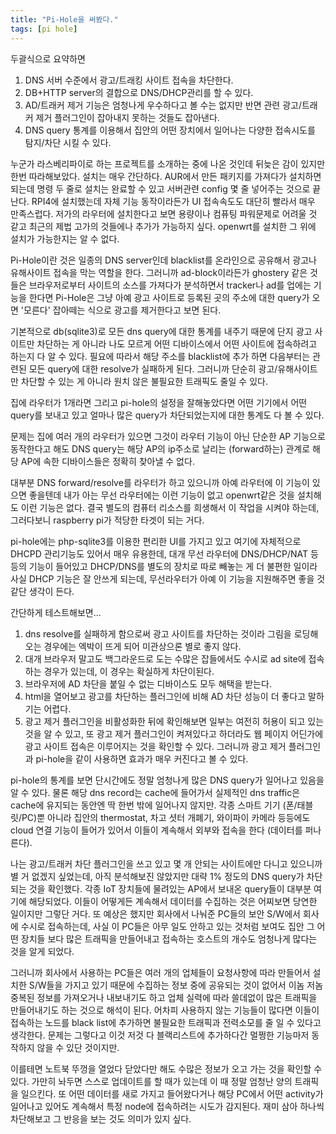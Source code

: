 ```yaml
---
title: "Pi-Hole을 써봤다."
tags: [pi hole]
---
```


두괄식으로 요약하면
1) DNS 서버 수준에서 광고/트래킹 사이트 접속을 차단한다.
2) DB+HTTP server의 결합으로 DNS/DHCP관리를 할 수 있다.
3) AD/트래커 제거 기능은 엄청나게 우수하다고 볼 수는 없지만 반면 관련 광고/트래커 제거 플러그인이 잡아내지 못하는 것들도 잡아낸다.
4) DNS query 통계를 이용해서 집안의 어떤 장치에서 일어나는 다양한 접속시도를 탐지/차단 시킬 수 있다.
   
누군가 라스베리파이로 하는 프로젝트를 소개하는 중에 나온 것인데 뒤늦은 감이 있지만 한번 따라해보았다. 설치는 매우 간단하다. AUR에서 만든 패키지를 가져다가 설치하면 되는데 명령 두 줄로 설치는 완료할 수 있고 서버관련 config 몇 줄 넣어주는 것으로 끝난다. RPI4에 설치했는데 자체 기능 동작이라든가 UI 접속속도도 대단히 빨라서 매우 만족스럽다. 저가의 라우터에 설치한다고 보면 용량이나 컴퓨팅 파워문제로 어려울 것 같고 최근의 제법 고가의 것들에나 추가가 가능하지 싶다. openwrt를 설치한 그 위에 설치가 가능한지는 알 수 없다.

Pi-Hole이란 것은 일종의 DNS server인데 blacklist를 온라인으로 공유해서 광고나 유해사이트 접속을 막는 역할을 한다. 그러니까 ad-block이라든가 ghostery 같은 것들은 브라우저로부터 사이트의 소스를 가져다가 분석하면서 tracker나 ad를 업에는 기능을 한다면 Pi-Hole은 그냥 아예 광고 사이트로 등록된 곳의 주소에 대한 query가 오면 '모른다' 잡아떼는 식으로 광고를 제거한다고 보면 된다.

기본적으로 db(sqlite3)로 모든 dns query에 대한 통계를 내주기 때문에 단지 광고 사이트만 차단하는 게 아니라 나도 모르게 어떤 디바이스에서 어떤 사이트에 접속하려고 하는지 다 알 수 있다. 필요에 따라서 해당 주소를 blacklist에 추가 하면 다음부터는 관련된 모든 query에 대한 resolve가 실패하게 된다. 그러니까 단순히 광고/유해사이트만 차단할 수 있는 게 아니라 원치 않은 불필요한 트래픽도 줄일 수 있다.

집에 라우터가 1개라면 그리고 pi-hole의 설정을 잘해놓았다면 어떤 기기에서 어떤 query를 보내고 있고 얼마나 많은 query가 차단되었는지에 대한 통계도 다 볼 수 있다.

문제는 집에 여러 개의 라우터가 있으면 그것이 라우터 기능이 아닌 단순한 AP 기능으로 동작한다고 해도 DNS query는 해당 AP의 ip주소로 날리는 (forward하는) 관계로 해당 AP에 속한 디바이스들은 정확히 찾아낼 수 없다.

대부분 DNS forward/resolve를 라우터가 하고 있으니까 아예 라우터에 이 기능이 있으면 좋을텐데 내가 아는 무선 라우터에는 이런 기능이 없고 openwrt같은 것을 설치해도 이런 기능은 없다. 결국 별도의 컴퓨터 리소스를 희생해서 이 작업을 시켜야 하는데, 그러다보니 raspberry pi가 적당한 타겟이 되는 거다. 

pi-hole에는 php-sqlite3를 이용한 편리한 UI를 가지고 있고 여기에 자체적으로 DHCPD 관리기능도 있어서 매우 유용한데, 대개 무선 라우터에 DNS/DHCP/NAT 등등의 기능이 들어있고 DHCP/DNS를 별도의 장치로 따로 빼놓는 게 더 불편한 일이라 사실 DHCP 기능은 잘 안쓰게 되는데, 무선라우터가 아예 이 기능을 지원해주면 좋을 것 같단 생각이 든다.

간단하게 테스트해보면...

1) dns resolve를 실패하게 함으로써 광고 사이트를 차단하는 것이라 그림을 로딩해오는 경우에는 엑박이 뜨게 되어 미관상으론 별로 좋지 않다.
2) 대개 브라우저 말고도 백그라운드로 도는 수많은 잡들에서도 수시로 ad site에 접속하는 경우가 있는데, 이 경우는 확실하게 차단이된다. 
3) 브라우저에 AD 차단을 붙일 수 없는 디바이스도 모두 해택을 받는다.
4) html을 열어보고 광고를 차단하는 플러그인에 비해 AD 차단 성능이 더 좋다고 말하기는 어렵다. 
5) 광고 제거 플러그인을 비활성화한 뒤에 확인해보면 일부는 여전히 허용이 되고 있는 것을 알 수 있고, 또 광고 제거 플러그인이 켜져있다고 하더라도 웹 페이지 어딘가에 광고 사이트 접속은 이루어지는 것을 확인할 수 있다. 그러니까 광고 제거 플러그인과 pi-hole을 같이 사용하면 효과가 매우 커진다고 볼 수 있다.

pi-hole의 통계를 보면 단시간에도 정말 엄청나게 많은 DNS query가 일어나고 있음을 알 수 있다. 물론 해당 dns record는 cache에 들어가서 실제적인 dns traffic은 cache에 유지되는 동안엔 딱 한번 밖에 일어나지 않지만. 각종 스마트 기기 (폰/태블릿/PC)뿐 아니라 집안의 thermostat, 차고 셧터 개폐기, 와이파이 카메라 등등에도 cloud 연결 기능이 들어가 있어서 이들이 계속해서 외부와 접속을 한다 (데이터를 퍼나른다).

나는 광고/트래커 차단 플러그인을 쓰고 있고 몇 개 안되는 사이트에만 다니고 있으니까 별 거 없겠지 싶었는데, 아직 분석해보진 않았지만 대략 1% 정도의 DNS query가 차단되는 것을 확인했다. 각종 IoT 장치들에 물려있는 AP에서 보내온 query들이 대부분 여기에 해당되었다. 이들이 어떻게든 계속해서 데이터를 수집하는 것은 어찌보면 당연한 일이지만 그렇단 거다. 또 예상은 했지만 회사에서 나눠준 PC들의 보안 S/W에서 회사에 수시로 접속하는데, 사실 이 PC들은 아무 일도 안하고 있는 것처럼 보여도 집안 그 어떤 장치들 보다 많은 트래픽을 만들어내고 접속하는 호스트의 개수도 엄청나게 많다는 것을 알게 되었다. 

그러니까 회사에서 사용하는 PC들은 여러 개의 업체들이 요청사항에 따라 만들어서 설치한 S/W들을 가지고 있기 때문에 수집하는 정보 중에 공유되는 것이 없어서 이놈 저놈 중복된 정보를 가져오거나 내보내기도 하고 업체 실력에 따라 쓸데없이 많은 트래픽을 만들어내기도 하는 것으로 해석이 된다. 어차피 사용하지 않는 기능들이 많다면 이들이 접속하는 노드를 black list에 추가하면 불필요한 트래픽과 전력소모를 줄 일 수 있다고 생각한다. 문제는 그렇다고 이것 저것 다 블랙리스트에 추가하다간 멀쩡한 기능마저 동작하지 않을 수 있단 것이지만.

이를테면 노트북 뚜껑을 열었다 닫았다만 해도 수많은 정보가 오고 가는 것을 확인할 수 있다. 가만히 놔두면 스스로 업데이트를 할 때가 있는데 이 때 정말 엄청난 양의 트래픽을 일으킨다. 또 어떤 데이터를 새로 가지고 들어왔다거나 해당 PC에서 어떤 activity가 일어나고 있어도 계속해서 특정 node에 접속하려는 시도가 감지된다. 재미 삼아 하나씩 차단해보고 그 반응을 보는 것도 의미가 있지 싶다.